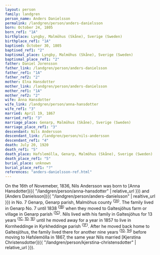 ```yaml
---
layout: person
family: landgren
person_name: Anders Danielsson
permalink: /landgren/person/anders-danielsson
born: October 24, 1805
born_ref1: "1A"
birthplace: Lyngby, Malmöhus (Skåne), Sverige (Sweden)
birthplace_ref1: "1A"
baptised: October 30, 1805
baptised_ref1: "2"
baptismal_place: Lyngby, Malmöhus (Skåne), Sverige (Sweden)
baptismal_place_ref1: "2"
father: Daniel Jorensson
father_link: /landgren/person/anders-danielsson
father_ref1: "1A"
father_ref2: "2"
mother: Elna Hansdotter
mother_link: /landgren/person/anders-danielsson
mother_ref1: "1A"
mother_ref2: "2"
wife: Anna Hansdotter
wife_link: /landgren/person/anna-hansdotter
wife_ref1: "3"
married: April 19, 1867
married_ref1: "3"
marriage_place: Genarp, Malmöhus (Skåne), Sverige (Sweden)
marriage_place_ref1: "3"
descendant: Nils Andersson
descendant_link: /landgren/person/nils-andersson
descendant_ref1: "4"
death: July 20, 1920
death_ref1: "5"
death_place: Hafslemölla, Genarp, Malmöhus (Skåne), Sverige (Sweden)
death_place_ref1: "5"
burial_place: unknown
burial_place_ref1: "?"
references: "anders-danielsson-ref.html"
---
```


On the 16th of Novemeber, 1836, Nils Andersson was born to [Anna Hansdotter]({{ "/landgren/person/anna-hansdotter" | relative_url }}) and [Anders Danielsson]({{ "/landgren/person/anders-danielsson" | realtive_url }}) in No. 7 Genarp, Genarp parish, Malmöhus county <sup>([1A](#1A))</sup>. The family lived in Genarp No. 7 until 1838 <sup>([1B](#1B))</sup> when they moved to Galtesjöhus farm or village in Genarp parish <sup>([1C](#1C))</sup>. Nils lived with his family in Galtesjöhus for 13 years <sup>([1C](#1C), [1D](#1D), [1E](#1E))</sup> until he moved away for a year in 1857 to live in Kornheddinge in Kyrkheddinge parish <sup>([1F](#1F))</sup>. After he moved back home to Galtesjöhus, the family lived there for another nine years <sup>([1G](#1G), [1H](#1H))</sup> before moving to Hafslemölla in 1867, the same year Nils married [Kjerstina Christensdotter]({{ "/landgren/person/kjerstina-christensdotter" | relative_url }}).
